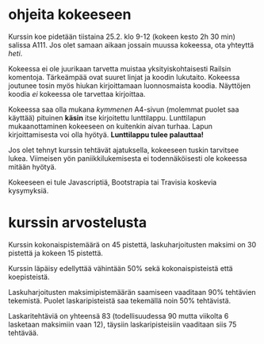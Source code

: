 # ohjeita kokeeseen

Kurssin koe pidetään tiistaina 25.2. klo 9-12 (kokeen kesto 2h 30 min) salissa A111. Jos olet samaan aikaan jossain muussa kokeessa, ota yhteyttä _heti_. 

Kokeessa ei ole juurikaan tarvetta muistaa yksityiskohtaisesti Railsin komentoja. Tärkeämpää ovat suuret linjat ja koodin lukutaito. Kokeessa joutunee tosin myös hiukan kirjoittamaan luonnosmaista koodia. Näyttöjen koodia _ei_ kokeessa ole tarvettaa kirjoittaa.

Kokeessa saa olla mukana _kymmenen_ A4-sivun (molemmat puolet saa käyttää) pituinen **käsin** itse kirjoitettu lunttilappu. Lunttilapun mukaanottaminen kokeeseen on kuitenkin aivan turhaa. Lapun kirjoittamisesta voi olla hyötyä. **Lunttilappu tulee palauttaa!** 

Jos olet tehnyt kurssin tehtävät ajatuksella, kokeeseen tuskin tarvitsee lukea. Viimeisen yön paniikkilukemisesta ei todennäköisesti ole kokeessa mitään hyötyä.

Kokeeseen ei tule Javascriptiä, Bootstrapia tai Travisia koskevia kysymyksiä.

# kurssin arvostelusta

Kurssin kokonaispistemäärä on 45 pistettä, laskuharjoitusten maksimi on 30 pistettä ja kokeen 15 pistettä. 

Kurssin läpäisy edellyttää vähintään 50% sekä kokonaispisteistä että koepisteistä. 

Laskuharjoitusten maksimipistemäärän saamiseen vaaditaan 90% tehtävien tekemistä. Puolet laskaripisteistä saa tekemällä noin 50% tehtävistä. 

Laskaritehtäviä on yhteensä 83 (todellisuudessa 90 mutta viikolta 6 lasketaan maksimiin vaan 12), täysiin laskaripisteisiin vaaditaan siis 75 tehtävää.


